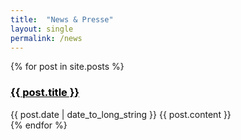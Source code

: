 ```yaml
---
title:  "News & Presse"
layout: single
permalink: /news
---
```


{% for post in site.posts %}
  <article>
    <h3><a style="color: black" href="{{ post.url }}" >{{ post.title }} </a></h3>
    <time datetime="{{ post.date | date: "%Y-%m-%d" }}">{{ post.date | date_to_long_string }}</time>
    {{ post.content }}
  </article>
{% endfor %} 
